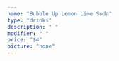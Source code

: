 ```yaml
---
name: "Bubble Up Lemon Lime Soda"
type: "drinks"
description: " "
modifier: " "
price: "$4"
picture: "none"
---
```

